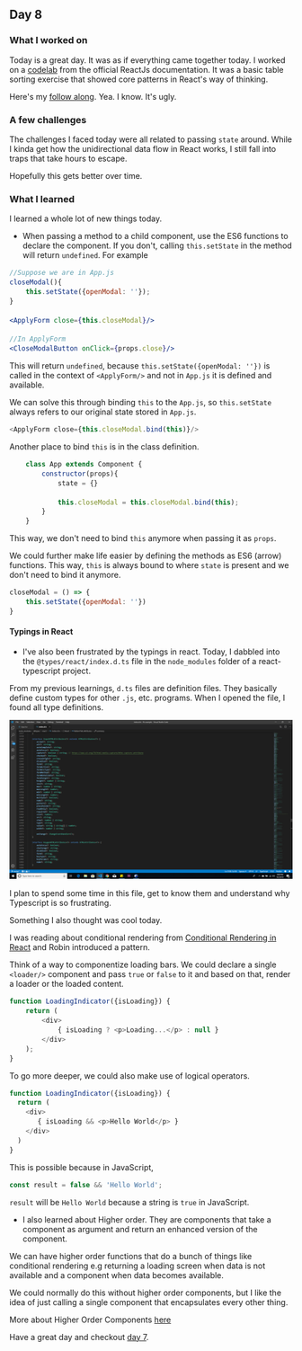 ## Day 8

### What I worked on
Today is a great day. It was as if everything came together today. 
I worked on a [codelab](https://reactjs.org/docs/thinking-in-react.html) from the official ReactJs documentation. It was a basic table sorting exercise that showed core patterns in React's way of thinking. 

Here's my [follow along](https://github.com/vickOnRails/thinking-in-react-codelab). Yea. I know. It's ugly.

### A few challenges
The challenges I faced today were all related to passing    `state` around. While I kinda get how the unidirectional data flow in React works, I still fall into traps that take hours to escape. 

Hopefully this gets better over time.

### What I learned
I learned a whole lot of new things today.

- When passing a method to a child component, use the ES6 functions to declare the component. If you don't, calling `this.setState` in the method will return `undefined`. For example

```jsx
//Suppose we are in App.js
closeModal(){
    this.setState({openModal: ''});
}

<ApplyForm close={this.closeModal}/>

//In ApplyForm 
<CloseModalButton onClick={props.close}/>

```

This will return `undefined`, because `this.setState({openModal: ''})` is called in the context of `<ApplyForm/>` and not in `App.js` it is defined and available.

We can solve this through binding `this` to the `App.js`, so `this.setState` always refers to our original state stored in `App.js`. 

```js
<ApplyForm close={this.closeModal.bind(this)}/>
```

Another place to bind `this` is in the class definition.

```js
    class App extends Component {
        constructor(props){
            state = {}

            this.closeModal = this.closeModal.bind(this);
        }
    }
```

This way, we don't need to bind `this` anymore when passing it as `props`. 

We could further make life easier by defining the methods as ES6 (arrow) functions. This way, `this` is always bound to where `state` is present and we don't need to bind it anymore.

```js
closeModal = () => {
    this.setState({openModal: ''})
}
```
#### Typings in React
- I've also been frustrated by the typings in react. Today, I dabbled into the `@types/react/index.d.ts` file in the `node_modules` folder of a react-typescript project.

From my previous learnings, `d.ts` files are definition files. They basically define custom types for other `.js`, etc. programs. When I opened the file, I found all type definitions. 

![index.d.ts](./images/index.d.ts.png)

I plan to spend some time in this file, get to know them and understand why Typescript is so frustrating. 

Something I also thought was cool today. 

I was reading about conditional rendering from [Conditional Rendering in React](https://www.robinwieruch.de/conditional-rendering-react) and Robin introduced a pattern.

Think of a way to componentize loading bars. We could declare a single `<loader/>` component and pass `true` or `false` to it and based on that, render a loader or the loaded content.

```js
function LoadingIndicator({isLoading}) {
    return (
        <div>
            { isLoading ? <p>Loading...</p> : null }
        </div>
    );
}
```

To go more deeper, we could also make use of logical operators. 

```js
function LoadingIndicator({isLoading}) {
  return (
    <div>
       { isLoading && <p>Hello World</p> }
    </div>
  )
}
```

This is possible because in JavaScript,

```js
const result = false && 'Hello World';
```

`result` will be `Hello World` because a string is `true` in JavaScript.

- I also learned about Higher order. They are components that take a component as argument and return an enhanced version of the component. 

We can have higher order functions that do a bunch of things like conditional rendering e.g returning a loading screen when data is not available and a component when data becomes available.

We could normally do this without higher order components, but I like the idea of just calling a single component that encapsulates every other thing. 

More about Higher Order Components [here](https://www.robinwieruch.de/gentle-introduction-higher-order-components)

Have a great day and checkout [day 7](https://github.com/vickOnRails/100-days-of-react/tree/master/week1#day-7). 
